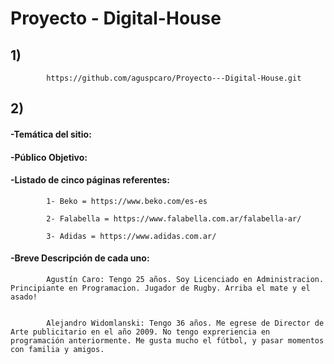# Proyecto - Digital-House

## 1) 

			https://github.com/aguspcaro/Proyecto---Digital-House.git


## 2)

####	-Temática del sitio:



####	-Público Objetivo:



####	-Listado de cinco páginas referentes:


			1- Beko = https://www.beko.com/es-es
		
			2- Falabella = https://www.falabella.com.ar/falabella-ar/

			3- Adidas = https://www.adidas.com.ar/

			

####	-Breve Descripción de cada uno:

			Agustín Caro: Tengo 25 años. Soy Licenciado en Administracion. Principiante en Programacion. Jugador de Rugby. Arriba el mate y el asado!


			Alejandro Widomlanski: Tengo 36 años. Me egrese de Director de Arte publicitario en el año 2009. No tengo expreriencia en programación anteriormente. Me gusta mucho el fútbol, y pasar momentos con familia y amigos.
